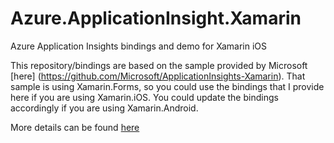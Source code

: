 # Azure.ApplicationInsight.Xamarin
Azure Application Insights bindings and demo for Xamarin iOS

This repository/bindings are based on the sample provided by Microsoft [here] (https://github.com/Microsoft/ApplicationInsights-Xamarin). 
That sample is using Xamarin.Forms, so you could use the bindings that I provide here if you are using Xamarin.iOS. 
You could update the bindings accordingly if you are using Xamarin.Android. 

More details can be found [here](http://www.hasaltaiar.com.au)
